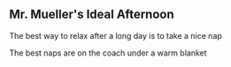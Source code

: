 ## Mr. Mueller's Ideal Afternoon

The best way to relax after a long day is to take a nice nap

The best naps are on the coach under a warm blanket